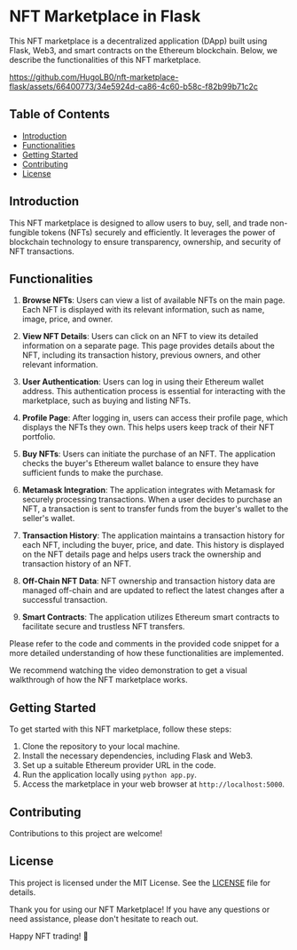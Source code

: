 # NFT Marketplace in Flask

This NFT marketplace is a decentralized application (DApp) built using Flask, Web3, and smart contracts on the Ethereum blockchain. Below, we describe the functionalities of this NFT marketplace.


https://github.com/HugoLB0/nft-marketplace-flask/assets/66400773/34e5924d-ca86-4c60-b58c-f82b99b71c2c




## Table of Contents
- [Introduction](#introduction)
- [Functionalities](#functionalities)
- [Getting Started](#getting-started)
- [Contributing](#contributing)
- [License](#license)

## Introduction

This NFT marketplace is designed to allow users to buy, sell, and trade non-fungible tokens (NFTs) securely and efficiently. It leverages the power of blockchain technology to ensure transparency, ownership, and security of NFT transactions.

## Functionalities

1. **Browse NFTs**: Users can view a list of available NFTs on the main page. Each NFT is displayed with its relevant information, such as name, image, price, and owner.

2. **View NFT Details**: Users can click on an NFT to view its detailed information on a separate page. This page provides details about the NFT, including its transaction history, previous owners, and other relevant information.

3. **User Authentication**: Users can log in using their Ethereum wallet address. This authentication process is essential for interacting with the marketplace, such as buying and listing NFTs.

4. **Profile Page**: After logging in, users can access their profile page, which displays the NFTs they own. This helps users keep track of their NFT portfolio.

5. **Buy NFTs**: Users can initiate the purchase of an NFT. The application checks the buyer's Ethereum wallet balance to ensure they have sufficient funds to make the purchase.

6. **Metamask Integration**: The application integrates with Metamask for securely processing transactions. When a user decides to purchase an NFT, a transaction is sent to transfer funds from the buyer's wallet to the seller's wallet.

7. **Transaction History**: The application maintains a transaction history for each NFT, including the buyer, price, and date. This history is displayed on the NFT details page and helps users track the ownership and transaction history of an NFT.

8. **Off-Chain NFT Data**: NFT ownership and transaction history data are managed off-chain and are updated to reflect the latest changes after a successful transaction.

9. **Smart Contracts**: The application utilizes Ethereum smart contracts to facilitate secure and trustless NFT transfers.

Please refer to the code and comments in the provided code snippet for a more detailed understanding of how these functionalities are implemented.


We recommend watching the video demonstration to get a visual walkthrough of how the NFT marketplace works.

## Getting Started

To get started with this NFT marketplace, follow these steps:

1. Clone the repository to your local machine.
2. Install the necessary dependencies, including Flask and Web3.
3. Set up a suitable Ethereum provider URL in the code.
4. Run the application locally using `python app.py`.
5. Access the marketplace in your web browser at `http://localhost:5000`.

## Contributing 

Contributions to this project are welcome!

## License

This project is licensed under the MIT License. See the [LICENSE](LICENSE) file for details.

Thank you for using our NFT Marketplace! If you have any questions or need assistance, please don't hesitate to reach out.

Happy NFT trading! 🚀
